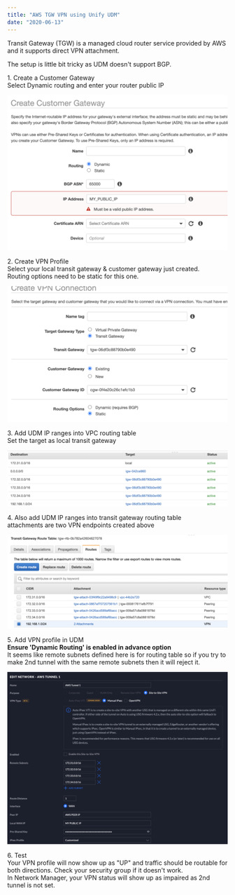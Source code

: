 ```yaml
---
title: "AWS TGW VPN using Unify UDM"
date: "2020-06-13"
---
```


Transit Gateway (TGW) is a managed cloud router service provided by AWS and it supports direct VPN attachment.

The setup is little bit tricky as UDM doesn't support BGP.

1\. Create a Customer Gateway  
Select Dynamic routing and enter your router public IP

![](images/Screen-Shot-2020-06-13-at-3.10.25-pm-1024x720.png)

2\. Create VPN Profile  
Select your local transit gateway & customer gateway just created.  
Routing options need to be static for this one.

![](images/Screen-Shot-2020-06-13-at-3.11.08-pm-1024x630.png)

3\. Add UDM IP ranges into VPC routing table  
Set the target as local transit gateway

![](images/Screen-Shot-2020-06-13-at-3.08.31-pm-1024x260.png)

4\. Also add UDM IP ranges into transit gateway routing table  
attachments are two VPN endpoints created above

![](images/Screen-Shot-2020-06-13-at-3.11.55-pm-1024x434.png)

5\. Add VPN profile in UDM  
**Ensure 'Dynamic Routing' is enabled in advance option**  
It seems like remote subnets defined here is for routing table so if you try to make 2nd tunnel with the same remote subnets then it will reject it.

![](images/Screen-Shot-2020-06-13-at-3.07.26-pm-1024x799.png)

6\. Test  
Your VPN profile will now show up as "UP" and traffic should be routable for both directions. Check your security group if it doesn't work.  
In Network Manager, your VPN status will show up as impaired as 2nd tunnel is not set.
